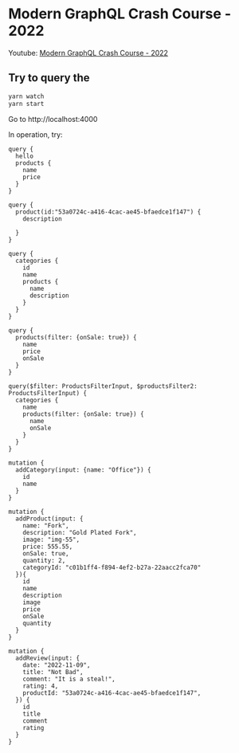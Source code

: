 # Modern GraphQL Crash Course - 2022

Youtube: [Modern GraphQL Crash Course - 2022](https://youtu.be/qux4-yWeZvo)

## Try to query the

```bash
yarn watch
yarn start
```

Go to http://localhost:4000

In operation, try:

```
query {
  hello
  products {
    name
    price
  }
}
```

```
query {
  product(id:"53a0724c-a416-4cac-ae45-bfaedce1f147") {
    description

  }
}
```

```
query {
  categories { 
    id
    name
    products {
      name
      description
    }
  }
}
```

```
query {
  products(filter: {onSale: true}) {
    name
    price
    onSale
  }
}
```

```
query($filter: ProductsFilterInput, $productsFilter2: ProductsFilterInput) {
  categories {
    name
    products(filter: {onSale: true}) {
      name
      onSale
    }
  }
}
```

```
mutation {
  addCategory(input: {name: "Office"}) {
    id
    name
  }
}
```

```
mutation {
  addProduct(input: {
    name: "Fork",
    description: "Gold Plated Fork",
    image: "img-55",
    price: 555.55,
    onSale: true,
    quantity: 2,
    categoryId: "c01b1ff4-f894-4ef2-b27a-22aacc2fca70"
  }){
    id
    name
    description
    image
    price
    onSale
    quantity
  }
}
```

```
mutation {
  addReview(input: {
    date: "2022-11-09",
    title: "Not Bad",
    comment: "It is a steal!",
    rating: 4,
    productId: "53a0724c-a416-4cac-ae45-bfaedce1f147",
  }) {
    id
    title
    comment
    rating
  }
}
```